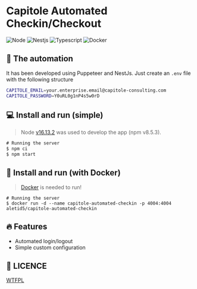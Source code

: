 # Capitole Automated Checkin/Checkout
![Node](https://img.shields.io/badge/-Node-333?logo=node.js&style=for-the-badge)
![Nestjs](https://img.shields.io/badge/-Nestjs-E0234E?logo=nestjs&style=for-the-badge)
![Typescript](https://img.shields.io/badge/-Typescript-2c3b5a?logo=typescript&style=for-the-badge)
![Docker](https://img.shields.io/badge/-Docker-031f30?logo=Docker&style=for-the-badge)

## 🤖 The automation
It has been developed using Puppeteer and NestJs. Just create an `.env` file with the
following structure

```bash
CAPITOLE_EMAIL=your.enterprise.email@capitole-consulting.com
CAPITOLE_PASSWORD=Y0uRL0g1nP4s5w0rD
```

## 💻 Install and run (simple)
> Node [v16.13.2](https://nodejs.org/download/release/v16.13.2) was used to develop the app (npm v8.5.3).

```cmd
# Running the server
$ npm ci
$ npm start
```

## 🐳 Install and run (with Docker)
> [Docker](https://docs.docker.com/desktop/windows/install) is needed to run!

```docker
# Running the server
$ docker run -d --name capitole-automated-checkin -p 4004:4004 aletid5/capitole-automated-checkin
```

## 🔥 Features
- Automated login/logout
- Simple custom configuration

## 👻 LICENCE
[WTFPL](http://www.wtfpl.net/about/)
